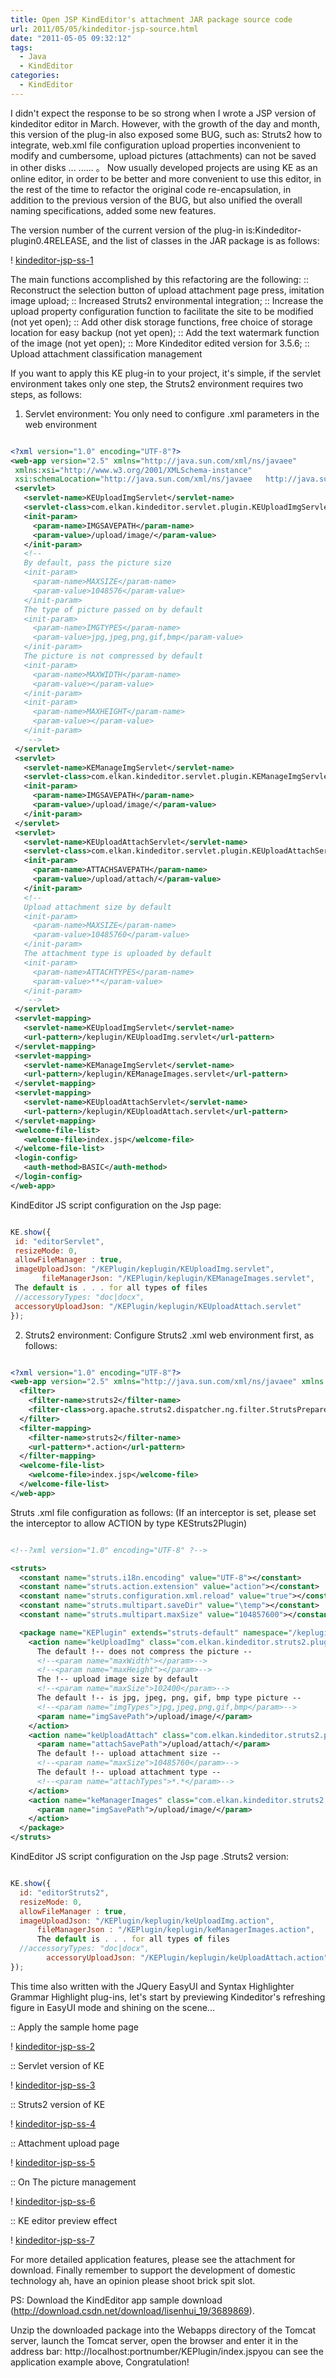 ```yaml
---
title: Open JSP KindEditor's attachment JAR package source code
url: 2011/05/05/kindeditor-jsp-source.html
date: "2011-05-05 09:32:12"
tags: 
  - Java
  - KindEditor
categories:
  - KindEditor
---
```


I didn't expect the response to be so strong when I wrote a JSP version of kindeditor editor in March. However, with the growth of the day and month, this version of the plug-in also exposed some BUG, such as: Struts2 how to integrate, web.xml file  configuration upload properties inconvenient to modify and cumbersome, upload pictures (attachments) can not be saved in other disks ... ...... 。 Now usually developed projects are using KE as an online editor, in order to be better and more convenient to use this editor, in the rest of the time to refactor the original code re-encapsulation, in addition to the previous version of the BUG, but also unified the overall naming specifications, added some new features. 

<!--more-->
 
The version number of the current version of the plug-in is:Kindeditor-plugin0.4RELEASE, and the list of classes in the JAR package is as follows:
 
! [kindeditor-jsp-ss-1](http://myblog.lisenhui.cn/2011/05-05-kindeditor-jsp-ss-1.png-alias)
 
 The main functions accomplished by this refactoring are the following:
:: Reconstruct the selection button of upload attachment page press, imitation image upload;
:: Increased Struts2 environmental integration;
:: Increase the upload property configuration function to facilitate the site to be modified (not yet open);
:: Add other disk storage functions, free choice of storage location for easy backup (not yet open);
:: Add the text watermark function of the image (not yet open);
:: More Kindeditor edited version for 3.5.6;
:: Upload attachment classification management
 
If you want to apply this KE plug-in to your project, it's simple, if the servlet environment takes only one step, the Struts2 environment requires two steps, as follows:
 
1. Servlet environment: You only need to configure .xml parameters in the web environment
 
 ```xml
 
<?xml version="1.0" encoding="UTF-8"?>
<web-app version="2.5" xmlns="http://java.sun.com/xml/ns/javaee"
  xmlns:xsi="http://www.w3.org/2001/XMLSchema-instance"
  xsi:schemaLocation="http://java.sun.com/xml/ns/javaee   http://java.sun.com/xml/ns/javaee/web-app_2_5.xsd"> 
  <servlet>
    <servlet-name>KEUploadImgServlet</servlet-name>
    <servlet-class>com.elkan.kindeditor.servlet.plugin.KEUploadImgServlet</servlet-class>
    <init-param>
      <param-name>IMGSAVEPATH</param-name>
      <param-value>/upload/image/</param-value>
    </init-param>
    <!-- 
    By default, pass the picture size
    <init-param>
      <param-name>MAXSIZE</param-name>
      <param-value>1048576</param-value>
    </init-param>
    The type of picture passed on by default
    <init-param>
      <param-name>IMGTYPES</param-name>
      <param-value>jpg,jpeg,png,gif,bmp</param-value>
    </init-param>
    The picture is not compressed by default
    <init-param>
      <param-name>MAXWIDTH</param-name>
      <param-value></param-value>
    </init-param>
    <init-param>
      <param-name>MAXHEIGHT</param-name>
      <param-value></param-value>
    </init-param>
     -->
  </servlet>
  <servlet>
    <servlet-name>KEManageImgServlet</servlet-name>
    <servlet-class>com.elkan.kindeditor.servlet.plugin.KEManageImgServlet</servlet-class>
    <init-param>
      <param-name>IMGSAVEPATH</param-name>
      <param-value>/upload/image/</param-value>
    </init-param>
  </servlet>
  <servlet>
    <servlet-name>KEUploadAttachServlet</servlet-name>
    <servlet-class>com.elkan.kindeditor.servlet.plugin.KEUploadAttachServlet</servlet-class>
    <init-param>
      <param-name>ATTACHSAVEPATH</param-name>
      <param-value>/upload/attach/</param-value>
    </init-param>
    <!-- 
    Upload attachment size by default
    <init-param>
      <param-name>MAXSIZE</param-name>
      <param-value>10485760</param-value>
    </init-param>
    The attachment type is uploaded by default
    <init-param>
      <param-name>ATTACHTYPES</param-name>
      <param-value>**</param-value>
    </init-param>
     -->
  </servlet>
  <servlet-mapping>
    <servlet-name>KEUploadImgServlet</servlet-name>
    <url-pattern>/keplugin/KEUploadImg.servlet</url-pattern>
  </servlet-mapping>
  <servlet-mapping>
    <servlet-name>KEManageImgServlet</servlet-name>
    <url-pattern>/keplugin/KEManageImages.servlet</url-pattern>
  </servlet-mapping>
  <servlet-mapping>
    <servlet-name>KEUploadAttachServlet</servlet-name>
    <url-pattern>/keplugin/KEUploadAttach.servlet</url-pattern>
  </servlet-mapping>
  <welcome-file-list>
    <welcome-file>index.jsp</welcome-file>
  </welcome-file-list>
  <login-config>
    <auth-method>BASIC</auth-method>
  </login-config>
</web-app>
 
 ```

 KindEditor JS script  configuration on the Jsp page:

 ```javascript
 
 KE.show({
  id: "editorServlet",
  resizeMode: 0,
  allowFileManager : true,
  imageUploadJson: "/KEPlugin/keplugin/KEUploadImg.servlet",
        fileManagerJson: "/KEPlugin/keplugin/KEManageImages.servlet",
  The default is . . . for all types of files
  //accessoryTypes: "doc|docx",
  accessoryUploadJson: "/KEPlugin/keplugin/KEUploadAttach.servlet"        
});

```
2. Struts2 environment: Configure Struts2 .xml web environment first, as follows:

```xml

<?xml version="1.0" encoding="UTF-8"?>
<web-app version="2.5" xmlns="http://java.sun.com/xml/ns/javaee" xmlns:xsi="http://www.w3.org/2001/XMLSchema-instance" xsi:schemalocation="http://java.sun.com/xml/ns/javaee   http://java.sun.com/xml/ns/javaee/web-app_2_5.xsd">
  <filter>
    <filter-name>struts2</filter-name>
    <filter-class>org.apache.struts2.dispatcher.ng.filter.StrutsPrepareAndExecuteFilter</filter-class>  
  </filter>
  <filter-mapping>
    <filter-name>struts2</filter-name>
    <url-pattern>*.action</url-pattern>
  </filter-mapping>
  <welcome-file-list>
    <welcome-file>index.jsp</welcome-file>
  </welcome-file-list>
</web-app>

```

Struts .xml file configuration as follows: (If an interceptor is set, please set the interceptor to allow ACTION by type KEStruts2Plugin)

```xml

<!--?xml version="1.0" encoding="UTF-8" ?-->

<struts>
  <constant name="struts.i18n.encoding" value="UTF-8"></constant>
  <constant name="struts.action.extension" value="action"></constant>
  <constant name="struts.configuration.xml.reload" value="true"></constant>
  <constant name="struts.multipart.saveDir" value="\temp"></constant>
  <constant name="struts.multipart.maxSize" value="104857600"></constant>

  <package name="KEPlugin" extends="struts-default" namespace="/keplugin">
    <action name="keUploadImg" class="com.elkan.kindeditor.struts2.plugin.KEUploadImgAction">
      The default !-- does not compress the picture --
      <!--<param name="maxWidth"></param>-->
      <!--<param name="maxHeight"></param>-->
      The !-- upload image size by default
      <!--<param name="maxSize">102400</param>-->
      The default !-- is jpg, jpeg, png, gif, bmp type picture --
      <!--<param name="imgTypes">jpg,jpeg,png,gif,bmp</param>-->
      <param name="imgSavePath">/upload/image/</param>
    </action>
    <action name="keUploadAttach" class="com.elkan.kindeditor.struts2.plugin.KEUploadAttachAction">
      <param name="attachSavePath">/upload/attach/</param>
      The default !-- upload attachment size --
      <!--<param name="maxSize">10485760</param>-->
      The default !-- upload attachment type --
      <!--<param name="attachTypes">*.*</param>-->
    </action>
    <action name="keManagerImages" class="com.elkan.kindeditor.struts2.plugin.KEManageImgAction">
      <param name="imgSavePath">/upload/image/</param>
    </action>
  </package>
</struts>

```

KindEditor JS script configuration on the Jsp  page .Struts2 version:

```javascript

KE.show({
  id: "editorStruts2",
  resizeMode: 0,
  allowFileManager : true,
  imageUploadJson: "/KEPlugin/keplugin/keUploadImg.action",
      fileManagerJson : "/KEPlugin/keplugin/keManagerImages.action",
      The default is . . . for all types of files
  //accessoryTypes: "doc|docx",
        accessoryUploadJson: "/KEPlugin/keplugin/keUploadAttach.action"       
});

```

This time also written with the JQuery  EasyUI  and Syntax Highlighter    Grammar Highlight plug-ins, let's start by previewing Kindeditor's  refreshing figure in EasyUI mode and shining on the scene...

:: Apply the sample home page

! [kindeditor-jsp-ss-2](http://myblog.lisenhui.cn/2011/05-05-kindeditor-jsp-ss-2.png-alias)

:: Servlet version of KE

! [kindeditor-jsp-ss-3](http://myblog.lisenhui.cn/2011/05-05-kindeditor-jsp-ss-3.png-alias)

:: Struts2 version of KE

! [kindeditor-jsp-ss-4](http://myblog.lisenhui.cn/2011/05-05-kindeditor-jsp-ss-4.png-alias)

:: Attachment upload page

! [kindeditor-jsp-ss-5](http://myblog.lisenhui.cn/2011/05-05-kindeditor-jsp-ss-5.png-alias)

:: On The picture management

! [kindeditor-jsp-ss-6](http://myblog.lisenhui.cn/kindeditor-jsp-ss-6.png-alias)

:: KE editor preview effect

! [kindeditor-jsp-ss-7](http://myblog.lisenhui.cn/2011/05-05-kindeditor-jsp-ss-7.png-alias)

For more detailed application features, please see the attachment for download. Finally remember to support the development of domestic technology ah, have an opinion please shoot brick spit slot.  

PS: Download the KindEditor app sample download (http://download.csdn.net/download/lisenhui_19/3689869).
 
Unzip the downloaded package into the Webapps directory of the Tomcat server, launch the Tomcat server, open the browser and enter it in the address bar: http://localhost:portnumber/KEPlugin/index.jspyou can see the application example above, Congratulation!
